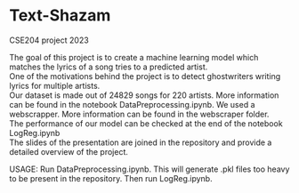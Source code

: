 # Text-Shazam
CSE204 project 2023 

The goal of this project is to create a machine learning model which matches the lyrics of a song tries to a predicted artist. \
One of the motivations behind the project is to detect ghostwriters writing lyrics for multiple artists. \
Our dataset is made out of 24829 songs for 220 artists. More information can be found in the notebook DataPreprocessing.ipynb. We used a webscrapper. More information can be found in the webscraper folder.\
The performance of our model can be checked at the end of the notebook LogReg.ipynb\
The slides of the presentation are joined in the repository and provide a detailed overview of the project.

USAGE:
Run DataPreprocessing.ipynb. This will generate .pkl files too heavy to be present in the repository. Then run LogReg.ipynb.

